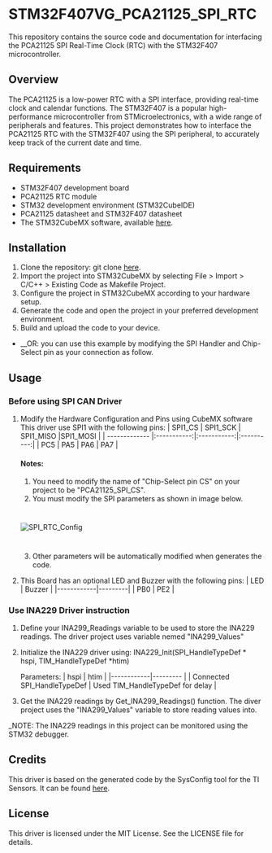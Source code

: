 # STM32F407VG_PCA21125_SPI_RTC
This repository contains the source code and documentation for interfacing the PCA21125 SPI Real-Time Clock (RTC) with the STM32F407 microcontroller.

## Overview
The PCA21125 is a low-power RTC with a SPI interface, providing real-time clock and calendar functions. The STM32F407 is a popular high-performance microcontroller from STMicroelectronics, with a wide range of peripherals and features. This project demonstrates how to interface the PCA21125 RTC with the STM32F407 using the SPI peripheral, to accurately keep track of the current date and time.

## Requirements
* STM32F407 development board
* PCA21125 RTC module
* STM32 development environment (STM32CubeIDE)
* PCA21125 datasheet and STM32F407 datasheet
* The STM32CubeMX software, available [here](https://www.st.com/en/development-tools/stm32cubemx.html).

## Installation
1. Clone the repository:
git clone [here](https://github.com/Mahmoud-Sharabati/STM32F407VG_PCA21125_SPI_RTC.git).
2. Import the project into STM32CubeMX by selecting File > Import > C/C++ > Existing Code as Makefile Project.
3. Configure the project in STM32CubeMX according to your hardware setup.
4. Generate the code and open the project in your preferred development environment.
5. Build and upload the code to your device.

* __OR: you can use this example by modifying the SPI Handler and Chip-Select pin as your connection as follow.

## Usage

### Before using SPI CAN Driver
1. Modify the Hardware Configuration and Pins using CubeMX software
    This driver use SPI1 with the following pins:
    | SPI1_CS       | SPI1_SCK    | SPI1_MISO   |SPI1_MOSI   |
    | ------------- |:-----------:|:-----------:|:----------:|
    | PC5	    | PA5	  | PA6        | PA7	     |

	#### Notes:																	
	1. You need to modify the name of "Chip-Select pin CS" on your project to be "PCA21125_SPI_CS".
	2. You must modify the SPI parameters as shown in image below.  
	#
	![SPI_RTC_Config](https://user-images.githubusercontent.com/16566502/217271789-834afec2-b3bb-41af-882d-fa5258ebfe6b.png)  
	#
	3. Other parameters will be automatically modified when generates the code.

2. This Board has an optional LED and Buzzer with the following pins:
   | LED	| Buzzer  |
   |------------|---------|
   | PB0	| PE2	  |

 ### Use INA229 Driver instruction
1. Define your INA299_Readings variable to be used to store the INA229 readings. The driver project uses variable nemed "INA299_Values"

2. Initialize the INA229 driver using: INA229_Init(SPI_HandleTypeDef * hspi, TIM_HandleTypeDef *htim)

	Parameters:
   | hspi | htim |
   |------------|--------- |
   | Connected SPI_HandleTypeDef | Used TIM_HandleTypeDef for delay |
   
3. Get the INA229 readings by Get_INA299_Readings() function. The diver project uses the "INA299_Values" variable to store reading values into. 

_NOTE: The INA229 readings in this project can be monitored using the STM32 debugger.

## Credits
This driver is based on the generated code by the SysConfig tool for the TI Sensors. It can be found [here](https://www.ti.com/tool/SYSCONFIG).

## License
This driver is licensed under the MIT License. See the LICENSE file for details.
